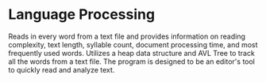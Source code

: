 # Language Processing
Reads in every word from a text file and provides information on reading complexity, text length, syllable count, document processing time, and most frequently used words. Utilizes a heap data structure and AVL Tree to track all the words from a text file. The program is designed to be an editor's tool to quickly read and analyze text.
